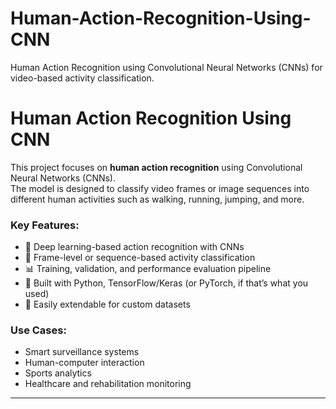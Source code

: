 # Human-Action-Recognition-Using-CNN
Human Action Recognition using Convolutional Neural Networks (CNNs) for video-based activity classification.
# Human Action Recognition Using CNN

This project focuses on **human action recognition** using Convolutional Neural Networks (CNNs).  
The model is designed to classify video frames or image sequences into different human activities such as walking, running, jumping, and more.  

### Key Features:
- 🧠 Deep learning-based action recognition with CNNs  
- 🎥 Frame-level or sequence-based activity classification  
- 📊 Training, validation, and performance evaluation pipeline  
- 🚀 Built with Python, TensorFlow/Keras (or PyTorch, if that’s what you used)  
- 📂 Easily extendable for custom datasets  

### Use Cases:
- Smart surveillance systems  
- Human-computer interaction  
- Sports analytics  
- Healthcare and rehabilitation monitoring  

---
